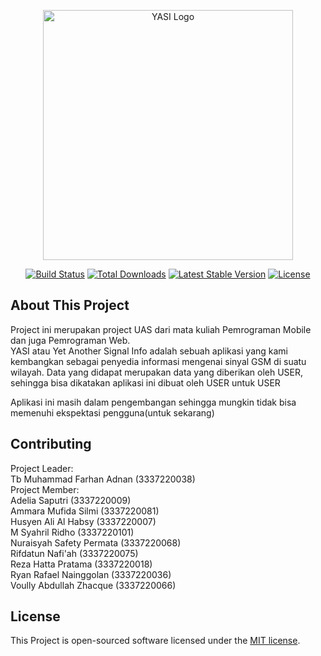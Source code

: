 <p align="center"><a href="Yasi-web.my.id" target="_blank"><img src="https://github.com/ToebagusFarhan/YASI-WEB/assets/128769878/ea27a26a-c2f2-49db-802b-de1ef8ad825a
" width="400" alt="YASI Logo"></a></p>

<p align="center">
<a href="https://github.com/laravel/framework/actions"><img src="https://github.com/laravel/framework/workflows/tests/badge.svg" alt="Build Status"></a>
<a href="https://packagist.org/packages/laravel/framework"><img src="https://img.shields.io/packagist/dt/laravel/framework" alt="Total Downloads"></a>
<a href="https://packagist.org/packages/laravel/framework"><img src="https://img.shields.io/packagist/v/laravel/framework" alt="Latest Stable Version"></a>
<a href="https://packagist.org/packages/laravel/framework"><img src="https://img.shields.io/packagist/l/laravel/framework" alt="License"></a>
</p>

## About This Project

Project ini merupakan project UAS dari mata kuliah Pemrograman Mobile dan juga Pemrograman Web.</br>
YASI atau Yet Another Signal Info adalah sebuah aplikasi yang kami kembangkan sebagai penyedia informasi mengenai sinyal GSM di suatu wilayah. Data yang didapat merupakan data yang diberikan oleh USER, sehingga bisa dikatakan aplikasi ini dibuat oleh USER untuk USER</br>

Aplikasi ini masih dalam pengembangan sehingga mungkin tidak bisa memenuhi ekspektasi pengguna(untuk sekarang)

## Contributing

Project Leader:</br>
Tb Muhammad Farhan Adnan (3337220038)</br>
Project Member:</br>
Adelia Saputri (3337220009)</br>
Ammara Mufida Silmi (3337220081)</br>
Husyen Ali Al Habsy (3337220007)</br>
M Syahril Ridho (3337220101)</br>
Nuraisyah Safety Permata (3337220068)</br>
Rifdatun Nafi'ah (3337220075)</br>
Reza Hatta Pratama (3337220018)</br>
Ryan Rafael Nainggolan (3337220036)</br>
Voully Abdullah Zhacque (3337220066)</br>

## License

This Project is open-sourced software licensed under the [MIT license](https://opensource.org/licenses/MIT).
